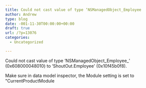 ```yaml
---
title: Could not cast value of type ‘NSManagedObject_Employee
author: Andrew
type: blog
date: -001-11-30T00:00:00+00:00
draft: true
url: /?p=13076
categories:
  - Uncategorized

---
```

Could not cast value of type &#8216;NSManagedObject\_Employee\_' (0x608000048010) to &#8216;ShoutOut.Employee' (0x10f45b0f8).

Make sure in data model inspector, the Module setting is set to "CurrentProductModule